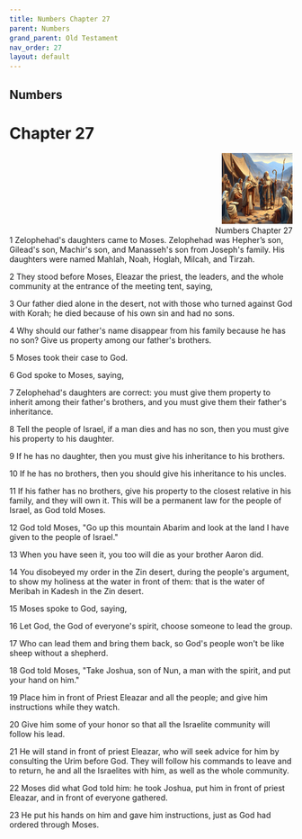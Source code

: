 ```yaml
---
title: Numbers Chapter 27
parent: Numbers
grand_parent: Old Testament
nav_order: 27
layout: default
---
```


## Numbers

# Chapter 27

<div style="clear: both; text-align: right;">
    <img src="/assets/Image/Numbers/500/27.jpg" alt="Numbers Chapter 27" class="chapter-image" style="max-width: 25%; height: auto;"/>
    <figcaption style="font-size: 14px;">Numbers Chapter 27</figcaption>
</div>
1 Zelophehad's daughters came to Moses. Zelophehad was Hepher’s son, Gilead's son, Machir's son, and Manasseh's son from Joseph's family. His daughters were named Mahlah, Noah, Hoglah, Milcah, and Tirzah.

2 They stood before Moses, Eleazar the priest, the leaders, and the whole community at the entrance of the meeting tent, saying,

3 Our father died alone in the desert, not with those who turned against God with Korah; he died because of his own sin and had no sons.

4 Why should our father's name disappear from his family because he has no son? Give us property among our father's brothers.

5 Moses took their case to God.

6 God spoke to Moses, saying,

7 Zelophehad's daughters are correct: you must give them property to inherit among their father's brothers, and you must give them their father's inheritance.

8 Tell the people of Israel, if a man dies and has no son, then you must give his property to his daughter.

9 If he has no daughter, then you must give his inheritance to his brothers.

10 If he has no brothers, then you should give his inheritance to his uncles.

11 If his father has no brothers, give his property to the closest relative in his family, and they will own it. This will be a permanent law for the people of Israel, as God told Moses.

12 God told Moses, "Go up this mountain Abarim and look at the land I have given to the people of Israel."

13 When you have seen it, you too will die as your brother Aaron did.

14 You disobeyed my order in the Zin desert, during the people's argument, to show my holiness at the water in front of them: that is the water of Meribah in Kadesh in the Zin desert.

15 Moses spoke to God, saying,

16 Let God, the God of everyone's spirit, choose someone to lead the group.

17 Who can lead them and bring them back, so God's people won't be like sheep without a shepherd.

18 God told Moses, "Take Joshua, son of Nun, a man with the spirit, and put your hand on him."

19 Place him in front of Priest Eleazar and all the people; and give him instructions while they watch.

20 Give him some of your honor so that all the Israelite community will follow his lead.

21 He will stand in front of priest Eleazar, who will seek advice for him by consulting the Urim before God. They will follow his commands to leave and to return, he and all the Israelites with him, as well as the whole community.

22 Moses did what God told him: he took Joshua, put him in front of priest Eleazar, and in front of everyone gathered.

23 He put his hands on him and gave him instructions, just as God had ordered through Moses.


